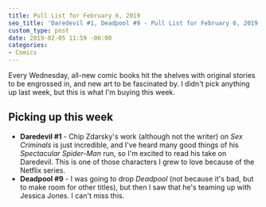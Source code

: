 ```yaml
---
title: Pull List for February 6, 2019
seo_title: 'Daredevil #1, Deadpool #9 - Pull List for February 6, 2019'
custom_type: post
date: 2019-02-05 11:59 -06:00
categories:
- Comics
---
```


Every Wednesday, all-new comic books hit the shelves with original stories to be engrossed in, and new art to be fascinated by. I didn't pick anything up last week, but this is what I'm buying this week.

## Picking up this week

- **Daredevil #1** - Chip Zdarsky's work (although not the writer) on *Sex Criminals* is just incredible, and I've heard many good things of his *Spectacular Spider-Man* run, so I'm excited to read his take on Daredevil. This is one of those characters I grew to love because of the Netflix series.
- **Deadpool #9** - I was going to drop *Deadpool* (not because it's bad, but to make room for other titles), but then I saw that he's teaming up with Jessica Jones. I can't miss this.
